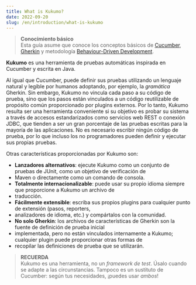 ```yaml
---
title: What is Kukumo?
date: 2022-09-20
slug: /en/introduction/what-is-kukumo
---
```



> **Conocimiento básico** <br />
> Esta guía asume que conoce los conceptos básicos de [Cucumber](https://cucumber.io/docs/guides/overview/), 
> [Gherkin](https://cucumber.io/docs/gherkin/) y metodología [Behaviour-Driven Development](https://cucumber.io/docs/bdd/).


**Kukumo** es una herramienta de pruebas automáticas inspirada en Cucumber y escrita en Java.

Al igual que Cucumber, puede definir sus pruebas utilizando un lenguaje natural y legible por humanos adoptando, por 
ejemplo, la *gramática* Gherkin. Sin embargo, Kukumo no vincula cada paso a su código de prueba, sino que los pasos 
están vinculados a un código reutilizable de propósito común proporcionado por plugins externos. Por lo tanto, Kukumo 
resulta ser una herramienta conveniente si su objetivo es probar su sistema a través de accesos estandarizados como 
servicios web REST o conexión JDBC, que tienden a ser un gran porcentaje de las pruebas escritas para la mayoría de las 
aplicaciones. No es necesario escribir ningún código de prueba, por lo que incluso los no programadores pueden definir y 
ejecutar sus propias pruebas.

Otras características proporcionadas por Kukumo son:

- **Lanzadores alternativos**: ejecute Kukumo como un conjunto de pruebas de JUnit, como un objetivo de verificación de 
- Maven o directamente como un comando de consola.
- **Totalmente internacionalizable**: puede usar su propio idioma siempre que proporcione a Kukumo un archivo de 
- traducción.
- **Fácilmente extensible**: escriba sus propios plugins para cualquier punto de extensión (pasos, reporters, 
- analizadores de idioma, etc.) y compártalos con la comunidad.
- **No solo Gherkin**: los archivos de características de Gherkin son la fuente de definición de prueba inicial 
- implementada, pero no están vinculados internamente a Kukumo; cualquier plugin puede proporcionar otras formas de 
- recopilar las definiciones de prueba que se utilizarán.


> **RECUERDA** <br />
> Kukumo es una herramienta, no un *framework de test*. Úsalo cuando se adapte a las circunstancias. Tampoco es un 
> sustituto de Cucumber: según tus necesidades, ¡puedes usar *ambos*! 
